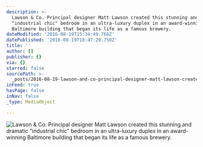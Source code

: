 ```yaml
---
description: >-
  Lawson & Co. Principal designer Matt Lawson created this stunning and dramatic
  "industrial chic" bedroom in an ultra-luxury duplex in an award-winning
  Baltimore building that began its life as a famous brewery.  
dateModified: '2016-08-19T15:34:49.766Z'
datePublished: '2016-08-19T18:47:20.750Z'
title: ''
author: []
publisher: {}
via: {}
starred: false
sourcePath: >-
  _posts/2016-08-19-lawson-and-co-principal-designer-matt-lawson-created-this-stu.md
inFeed: true
hasPage: false
inNav: false
_type: MediaObject

---
```

![Lawson & Co. Principal designer Matt Lawson created this stunning and dramatic "industrial chic" bedroom in an ultra-luxury duplex in an award-winning Baltimore building that began its life as a famous brewery.  ](https://the-grid-user-content.s3-us-west-2.amazonaws.com/5e7f90a4-f8d7-4b12-92c3-d1935306eea2.jpg)
